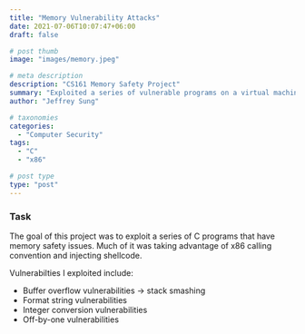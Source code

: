 ```yaml
---
title: "Memory Vulnerability Attacks"
date: 2021-07-06T10:07:47+06:00
draft: false

# post thumb
image: "images/memory.jpeg"

# meta description
description: "CS161 Memory Safety Project"
summary: "Exploited a series of vulnerable programs on a virtual machine."
author: "Jeffrey Sung"

# taxonomies
categories: 
  - "Computer Security"
tags:
  - "C"
  - "x86"

# post type
type: "post"
---
```

### Task
The goal of this project was to exploit a series of C programs that have memory safety issues. Much of it was taking advantage of x86 calling convention and injecting shellcode.

Vulnerabilties I exploited include:  
- Buffer overflow vulnerabilities -> stack smashing
- Format string vulnerabilities
- Integer conversion vulnerabilities
- Off-by-one vulnerabilities
